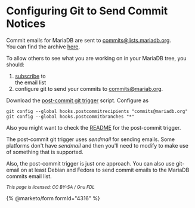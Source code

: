 # Configuring Git to Send Commit Notices

Commit emails for MariaDB are sent to [commits@lists.mariadb.org](https://lists.mariadb.org/postorius/lists/commits.lists.mariadb.org/).\
You can find the archive [here](https://lists.mariadb.org/hyperkitty/list/commits@lists.mariadb.org/).

To allow others to see what you are working on in your MariaDB tree, you should:

1. [subscribe](https://lists.askmonty.org/cgi-bin/mailman/listinfo/commits) to\
   the email list
2. configure git to send your commits to [commits@mariab.org](https://lists.askmonty.org/cgi-bin/mailman/listinfo/commits).

Download the [post-commit git trigger](https://bazaar.launchpad.net/~maria-captains/mariadb-tools/trunk/view/head:/git_template/hooks/post-commit) script. Configure as

```
git config --global hooks.postcommitrecipients "commits@mariadb.org"
git config --global hooks.postcommitbranches "*"
```

Also you might want to check the [README](https://bazaar.launchpad.net/~maria-captains/mariadb-tools/trunk/view/head:/git_template/README) for the post-commit trigger.

The post-commit git trigger uses _sendmail_ for sending emails. Some platforms don't have _sendmail_ and then you'll need to modify to make use of something that is supported.

Also, the post-commit trigger is just one approach. You can also use git-email on at least Debian and Fedora to send commit emails to the MariaDB commits email list.

<sub>_This page is licensed: CC BY-SA / Gnu FDL_</sub>

{% @marketo/form formId="4316" %}
